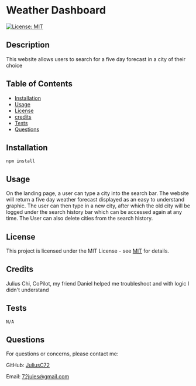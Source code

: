 # Weather Dashboard
[![License: MIT](https://img.shields.io/badge/License-MIT-yellow.svg)](https://opensource.org/licenses/MIT)

## Description

This website allows users to search for a five day forecast in a city of their choice

## Table of Contents

- [Installation](#installation)
- [Usage](#usage)
- [License](#license)
- [credits](#credits)
- [Tests](#tests)
- [Questions](#questions)

## Installation

```
npm install
```

## Usage

On the landing page, a user can type a city into the search bar. The website will return a five day weather forecast displayed as an easy to understand graphic. The user can then type in a new city, after which the old city will be logged under the search history bar which can be accessed again at any time. The User can also delete cities from the search history.

## License

This project is licensed under the MIT License - see [MIT](https://opensource.org/licenses/MIT) for details.

## Credits

Julius Chi, CoPilot, my friend Daniel helped me troubleshoot and with logic I didn't understand

## Tests

```
N/A
```

## Questions

For questions or concerns, please contact me:

GitHub: [JuliusC72](https://github.com/JuliusC72)

Email: [72jules@gmail.com](mailto:72jules@gmail.com)

